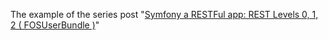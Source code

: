 The example of the series post "[Symfony a RESTFul app: REST Levels 0, 1, 2 ( FOSUserBundle )](https://bitgandtter.wordpress.com/2015/09/07/symfony-a-restful-app-rest-levels-0-1-2-fosuserbundle/)"